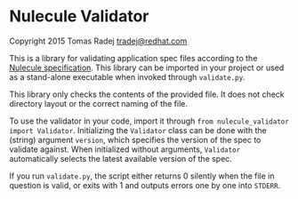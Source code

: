 Nulecule Validator
==================

Copyright 2015 Tomas Radej <tradej@redhat.com>

This is a library for validating application spec files according to the
[Nulecule specification](https://github.com/projectatomic/nulecule). This
library can be imported in your project or used as a stand-alone executable
when invoked through ``validate.py``.

This library only checks the contents of the provided file. It does not check
directory layout or the correct naming of the file.

To use the validator in your code, import it through ``from nulecule_validator
import Validator``. Initializing the ``Validator`` class can be done with the
(string) argument ``version``, which specifies the version of the spec to
validate against. When initialized without arguments, ``Validator``
automatically selects the latest available version of the spec.

If you run ``validate.py``, the script either returns 0 silently when the file
in question is valid, or exits with 1 and outputs errors one by one into
``STDERR``.


